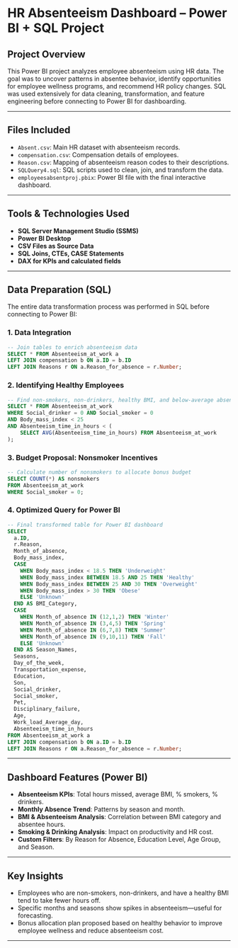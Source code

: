 
# HR Absenteeism Dashboard – Power BI + SQL Project

## Project Overview

This Power BI project analyzes employee absenteeism using HR data. The goal was to uncover patterns in absentee behavior, identify opportunities for employee wellness programs, and recommend HR policy changes. SQL was used extensively for data cleaning, transformation, and feature engineering before connecting to Power BI for dashboarding.

---

## Files Included

- `Absent.csv`: Main HR dataset with absenteeism records.
- `compensation.csv`: Compensation details of employees.
- `Reason.csv`: Mapping of absenteeism reason codes to their descriptions.
- `SQLQuery4.sql`: SQL scripts used to clean, join, and transform the data.
- `employeesabsentproj.pbix`: Power BI file with the final interactive dashboard.

---

## Tools & Technologies Used

- **SQL Server Management Studio (SSMS)**
- **Power BI Desktop**
- **CSV Files as Source Data**
- **SQL Joins, CTEs, CASE Statements**
- **DAX for KPIs and calculated fields**

---

## Data Preparation (SQL)

The entire data transformation process was performed in SQL before connecting to Power BI:

### 1. Data Integration
```sql
-- Join tables to enrich absenteeism data
SELECT * FROM Absenteeism_at_work a
LEFT JOIN compensation b ON a.ID = b.ID
LEFT JOIN Reasons r ON a.Reason_for_absence = r.Number;
```

### 2. Identifying Healthy Employees
```sql
-- Find non-smokers, non-drinkers, healthy BMI, and below-average absence time
SELECT * FROM Absenteeism_at_work 
WHERE Social_drinker = 0 AND Social_smoker = 0 
AND Body_mass_index < 25 
AND Absenteeism_time_in_hours < (
    SELECT AVG(Absenteeism_time_in_hours) FROM Absenteeism_at_work
);
```

### 3. Budget Proposal: Nonsmoker Incentives
```sql
-- Calculate number of nonsmokers to allocate bonus budget
SELECT COUNT(*) AS nonsmokers 
FROM Absenteeism_at_work 
WHERE Social_smoker = 0;
```

### 4. Optimized Query for Power BI
```sql
-- Final transformed table for Power BI dashboard
SELECT 
  a.ID, 
  r.Reason,
  Month_of_absence,
  Body_mass_index,
  CASE 
    WHEN Body_mass_index < 18.5 THEN 'Underweight'
    WHEN Body_mass_index BETWEEN 18.5 AND 25 THEN 'Healthy'
    WHEN Body_mass_index BETWEEN 25 AND 30 THEN 'Overweight'
    WHEN Body_mass_index > 30 THEN 'Obese'
    ELSE 'Unknown'
  END AS BMI_Category,
  CASE 
    WHEN Month_of_absence IN (12,1,2) THEN 'Winter'
    WHEN Month_of_absence IN (3,4,5) THEN 'Spring'
    WHEN Month_of_absence IN (6,7,8) THEN 'Summer'
    WHEN Month_of_absence IN (9,10,11) THEN 'Fall'
    ELSE 'Unknown'
  END AS Season_Names,
  Seasons,
  Day_of_the_week,
  Transportation_expense,
  Education,
  Son,
  Social_drinker,
  Social_smoker,
  Pet,
  Disciplinary_failure,
  Age,
  Work_load_Average_day,
  Absenteeism_time_in_hours
FROM Absenteeism_at_work a
LEFT JOIN compensation b ON a.ID = b.ID 
LEFT JOIN Reasons r ON a.Reason_for_absence = r.Number;
```

---

## Dashboard Features (Power BI)

- **Absenteeism KPIs**: Total hours missed, average BMI, % smokers, % drinkers.
- **Monthly Absence Trend**: Patterns by season and month.
- **BMI & Absenteeism Analysis**: Correlation between BMI category and absentee hours.
- **Smoking & Drinking Analysis**: Impact on productivity and HR cost.
- **Custom Filters**: By Reason for Absence, Education Level, Age Group, and Season.

---

## Key Insights

- Employees who are non-smokers, non-drinkers, and have a healthy BMI tend to take fewer hours off.
- Specific months and seasons show spikes in absenteeism—useful for forecasting.
- Bonus allocation plan proposed based on healthy behavior to improve employee wellness and reduce absenteeism cost.

---



